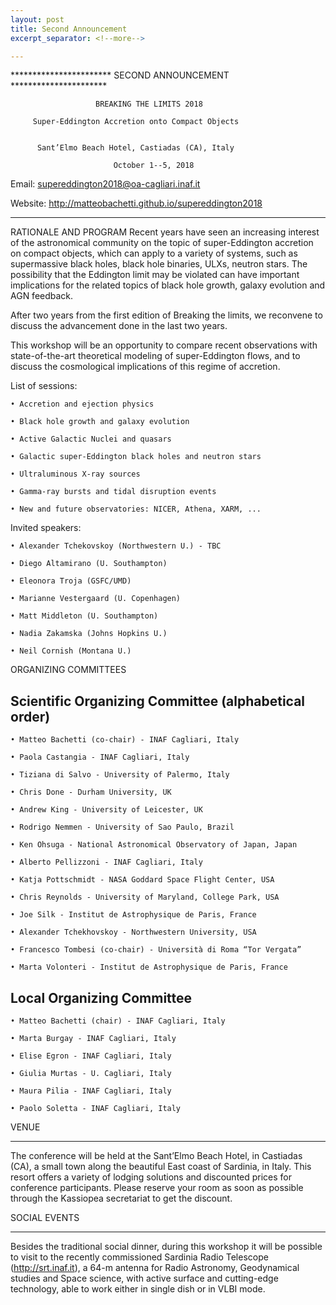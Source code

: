 ```yaml
---
layout: post
title: Second Announcement
excerpt_separator: <!--more-->

---
```


*********************** SECOND ANNOUNCEMENT **********************

                       BREAKING THE LIMITS 2018

         Super-Eddington Accretion onto Compact Objects


          Sant’Elmo Beach Hotel, Castiadas (CA), Italy

                 	       October 1--5, 2018

Email: supereddington2018@oa-cagliari.inaf.it

Website: http://matteobachetti.github.io/supereddington2018

*****************************************************************
<!--more-->

RATIONALE AND PROGRAM
Recent years have seen an increasing interest of the astronomical community on the topic of super-Eddington accretion on compact objects, which can apply to a variety of systems, such as supermassive black holes, black hole binaries, ULXs, neutron stars. The possibility that the Eddington limit may be violated can have important implications for the related topics of black hole growth, galaxy evolution and AGN feedback.


After two years from the first edition of Breaking the limits, we reconvene to discuss the advancement done in the last two years.


This workshop will be an opportunity to compare recent observations with state-of-the-art theoretical modeling of super-Eddington flows, and to discuss the cosmological implications of this regime of accretion.


List of sessions:

    • Accretion and ejection physics

    • Black hole growth and galaxy evolution

    • Active Galactic Nuclei and quasars

    • Galactic super-Eddington black holes and neutron stars

    • Ultraluminous X-ray sources

    • Gamma-ray bursts and tidal disruption events

    • New and future observatories: NICER, Athena, XARM, ...
    
Invited speakers:

    • Alexander Tchekovskoy (Northwestern U.) - TBC

    • Diego Altamirano (U. Southampton)

    • Eleonora Troja (GSFC/UMD)

    • Marianne Vestergaard (U. Copenhagen)

    • Matt Middleton (U. Southampton)

    • Nadia Zakamska (Johns Hopkins U.)

    • Neil Cornish (Montana U.)
    
ORGANIZING COMMITTEES

## Scientific Organizing Committee (alphabetical order)


    • Matteo Bachetti (co-chair) - INAF Cagliari, Italy

    • Paola Castangia - INAF Cagliari, Italy

    • Tiziana di Salvo - University of Palermo, Italy

    • Chris Done - Durham University, UK

    • Andrew King - University of Leicester, UK

    • Rodrigo Nemmen - University of Sao Paulo, Brazil

    • Ken Ohsuga - National Astronomical Observatory of Japan, Japan

    • Alberto Pellizzoni - INAF Cagliari, Italy

    • Katja Pottschmidt - NASA Goddard Space Flight Center, USA

    • Chris Reynolds - University of Maryland, College Park, USA

    • Joe Silk - Institut de Astrophysique de Paris, France

    • Alexander Tchekhovskoy - Northwestern University, USA

    • Francesco Tombesi (co-chair) - Università di Roma “Tor Vergata”

    • Marta Volonteri - Institut de Astrophysique de Paris, France


## Local Organizing Committee

    • Matteo Bachetti (chair) - INAF Cagliari, Italy

    • Marta Burgay - INAF Cagliari, Italy

    • Elise Egron - INAF Cagliari, Italy

    • Giulia Murtas - U. Cagliari, Italy

    • Maura Pilia - INAF Cagliari, Italy

    • Paolo Soletta - INAF Cagliari, Italy

VENUE

-----


The conference will be held at the Sant’Elmo Beach Hotel, in Castiadas (CA), a small town along the beautiful East coast of Sardinia, in Italy. This resort offers a variety of lodging solutions and discounted prices for conference participants. Please reserve your room as soon as possible through the Kassiopea secretariat to get the discount.



SOCIAL EVENTS

-------------


Besides the traditional social dinner, during this workshop it will be possible to visit to the recently commissioned Sardinia Radio Telescope (http://srt.inaf.it), a 64-m antenna for Radio Astronomy, Geodynamical studies and Space science, with active surface and cutting-edge technology, able to work either in single dish or in VLBI mode.

